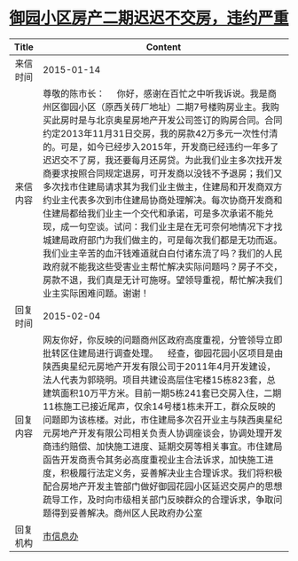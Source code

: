 # <a href="http://www.shangluo.gov.cn/zmhd/ldxxxx.jsp?urltype=leadermail.LeaderMailContentUrl&wbtreeid=1112&leadermailid=2911">御园小区房产二期迟迟不交房，违约严重</a>
| Title |                                                                                                                                                                                                                 Content                                                                                                                                                                                                                 |
|:-----:|-----------------------------------------------------------------------------------------------------------------------------------------------------------------------------------------------------------------------------------------------------------------------------------------------------------------------------------------------------------------------------------------------------------------------------------------|
| 来信时间  | 2015-01-14                                                                                                                                                                                                                                                                                                                                                                                                                              |
| 来信内容  | 尊敬的陈市长：     你好，感谢在百忙之中听我诉说。我是商州区御园小区（原西关砖厂地址）二期7号楼购房业主。我购买此房时是与北京奥星房地产开发公司签订的购房合同。合同约定2013年11月31日交房，我的房款42万多元一次性付清的。可是，如今已经步入2015年，开发商已经违约一年多了迟迟交不了房，我还要每月还房贷。为此我们业主多次找开发商要求按照合同规定退房，可开发商以没钱不予退房；我们又多次找市住建局请求其为我们业主做主，住建局和开发商双方约业主代表多次到市住建局协商处理解决。每次协商开发商和住建局都给我们业主一个交代和承诺，可是多次承诺不能兑现，成一句空谈。试问：我们业主是在无可奈何地情况下才找城建局政府部门为我们做主的，可是每次我们都是无功而返。我们业主辛苦的血汗钱难道就白白付诸东流了吗？我们的人民政府就不能我这些受害业主帮忙解决实际问题吗？房子不交，房款不退，我们真是无计可施呀。望领导重视，帮忙解决我们业主实际困难问题。谢谢！ |
| 回复时间  | 2015-02-04                                                                                                                                                                                                                                                                                                                                                                                                                              |
| 回复内容  | 网友你好，你反映的问题商州区政府高度重视，分管领导立即批转区住建局进行调查处理。    经查，御园花园小区项目是由陕西奥星纪元房地产开发有限公司于2011年4月开发建设，法人代表为郭晓明。项目共建设高层住宅楼15栋823套，总建筑面积10万平方米。目前一期5栋241套已交房入住，二期11栋施工已接近尾声，仅余14号楼1栋未开工，群众反映的问题即为该栋楼。对此，市住建局多次召开业主与陕西奥星纪元房地产开发有限公司相关负责人协调座谈会，协调处理开发商违约赔偿、加快施工进度、延期交房等相关事宜。市住建局函告开发商责令其务必高度重视业主合法诉求，加快施工进度，积极履行法定义务，妥善解决业主合理诉求。我们将积极配合房地产开发主管部门做好御园花园小区延迟交房户的思想疏导工作，及时向市级相关部门反映群众的合理诉求，争取问题得到妥善解决。商州区人民政府办公室                                                |
| 回复机构  | <a href="../../category/agencies/市信息办.md">市信息办</a>                                                                                                                                                                                                                                                                                                                                                                                      |